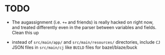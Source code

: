TODO
====

* The augassignment (i.e. `+=` and friends) is really hacked on right now, and treated differently even in the parser
    between variables and fields. Clean this up

* instead of `src/main/app/` and `src/main/resources/` directories, include `CJ` JSON files in `src/main/cj` like `BUILD` files for bazel/blaze/buck
